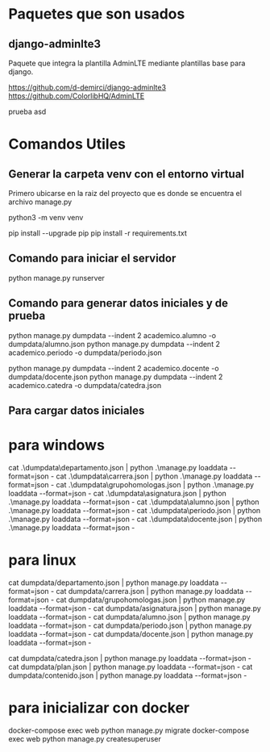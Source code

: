 # Paquetes que son usados

## django-adminlte3

Paquete que integra la plantilla AdminLTE mediante plantillas base para django.

https://github.com/d-demirci/django-adminlte3
https://github.com/ColorlibHQ/AdminLTE

prueba asd

# Comandos Utiles

## Generar la carpeta venv con el entorno virtual

Primero ubicarse en la raiz del proyecto que es donde se encuentra el archivo
manage.py

python3 -m venv venv

pip install --upgrade pip
pip install -r requirements.txt

## Comando para iniciar el servidor

python manage.py runserver

## Comando para generar datos iniciales y de prueba

python manage.py dumpdata --indent 2 academico.alumno -o dumpdata/alumno.json
python manage.py dumpdata --indent 2 academico.periodo -o dumpdata/periodo.json

python manage.py dumpdata --indent 2 academico.docente -o dumpdata/docente.json
python manage.py dumpdata --indent 2 academico.catedra -o dumpdata/catedra.json

## Para cargar datos iniciales 



# para windows 
cat .\dumpdata\departamento.json | python .\manage.py loaddata --format=json  -
cat .\dumpdata\carrera.json | python .\manage.py loaddata --format=json  -
cat .\dumpdata\grupohomologas.json | python .\manage.py loaddata --format=json  -
cat .\dumpdata\asignatura.json | python .\manage.py loaddata --format=json  -
cat .\dumpdata\alumno.json | python .\manage.py loaddata --format=json  -
cat .\dumpdata\periodo.json | python .\manage.py loaddata --format=json  -
cat .\dumpdata\docente.json | python .\manage.py loaddata --format=json  -

# para linux
cat dumpdata/departamento.json | python manage.py loaddata --format=json  -
cat dumpdata/carrera.json | python manage.py loaddata --format=json  -
cat dumpdata/grupohomologas.json | python manage.py loaddata --format=json  -
cat dumpdata/asignatura.json | python manage.py loaddata --format=json  -
cat dumpdata/alumno.json | python manage.py loaddata --format=json  -
cat dumpdata/periodo.json | python manage.py loaddata --format=json  -
cat dumpdata/docente.json | python manage.py loaddata --format=json  -

cat dumpdata/catedra.json | python manage.py loaddata --format=json  -
cat dumpdata/plan.json | python manage.py loaddata --format=json  -
cat dumpdata/contenido.json | python manage.py loaddata --format=json  -

# para inicializar con docker

docker-compose exec web python manage.py migrate
docker-compose exec web python manage.py createsuperuser


